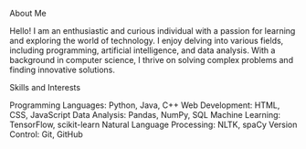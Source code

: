 About Me

Hello! I am an enthusiastic and curious individual with a passion for learning and exploring the world of technology. I enjoy delving into various fields, including programming, artificial intelligence, and data analysis. With a background in computer science, I thrive on solving complex problems and finding innovative solutions.

Skills and Interests

Programming Languages: Python, Java, C++
Web Development: HTML, CSS, JavaScript
Data Analysis: Pandas, NumPy, SQL
Machine Learning: TensorFlow, scikit-learn
Natural Language Processing: NLTK, spaCy
Version Control: Git, GitHub

